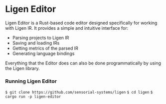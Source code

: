 # Ligen Editor

Ligen Editor is a Rust-based code editor designed specifically for working with Ligen IR. It provides a simple and intuitive interface for:

* Parsing projects to Ligen IR
* Saving and loading IRs
* Getting metrics of the parsed IR
* Generating language bindings

Everything that the Editor does can also be done programmatically by using the Ligen library.

### Running Ligen Editor

`$ git clone https://github.com/sensorial-systems/ligen`
`$ cd ligen`
`$ cargo run -p ligen-editor`

<!-- TODO: Publish Ligen Editor and instruct to use `cargo install ligen-editor` instead -->